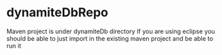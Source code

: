 # dynamiteDbRepo

Maven project is under dynamiteDb directory
If you are using eclipse you should be able to just import in the existing maven project and be able to run it